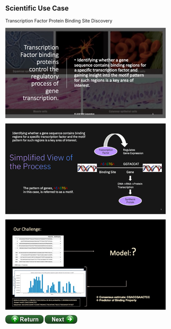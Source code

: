 ## Scientific Use Case

Transcription Factor Protein Binding Site Discovery

![jpeg](images_expo/Slide1.jpeg)

![png](images/10-SimplifiedProcess.png)

![jpeg](images_expo/Slide2.jpeg)

[![return](../buttons/return.png)](../README.md#Context)
[![return](../buttons/next.png)](./pipeline.md)
